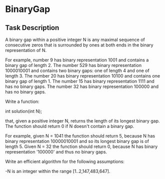 # BinaryGap
## Task Description

A binary gap within a positive integer N is any maximal sequence of consecutive zeros that is surrounded by ones at both ends in the binary representation of N.


For example, number 9 has binary representation 1001 and contains a binary gap of length 2. The number 529 has binary representation 1000010001 and contains two binary gaps: one of length 4 and one of length 3. The number 20 has binary representation 10100 and contains one binary gap of length 1. The number 15 has binary representation 1111 and has no binary gaps. The number 32 has binary representation 100000 and has no binary gaps.


Write a function:


int solution(int N);


that, given a positive integer N, returns the length of its longest binary gap. The function should return 0 if N doesn't contain a binary gap.


For example, given N = 1041 the function should return 5, because N has binary representation 10000010001 and so its longest binary gap is of length 5. Given N = 32 the function should return 0, because N has binary representation '100000' and thus no binary gaps.


Write an efficient algorithm for the following assumptions:


-N is an integer within the range [1..2,147,483,647].
